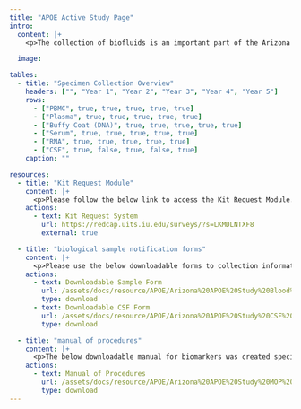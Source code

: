 ```yaml
---
title: "APOE Active Study Page"
intro:
  content: |+
    <p>The collection of biofluids is an important part of the Arizona APOE Study. The purpose of this manual is to provide study staff (PIs, study coordinators, phlebotomists) at the various study sites with instructions for collection and submission of biological samples for APOE study visits. It includes instructions for biofluid submission to NCRAD located in Indianapolis at Indiana University.</p>

  image:

tables:
  - title: "Specimen Collection Overview"
    headers: ["", "Year 1", "Year 2", "Year 3", "Year 4", "Year 5"]
    rows:
      - ["PBMC", true, true, true, true, true]
      - ["Plasma", true, true, true, true, true]
      - ["Buffy Coat (DNA)", true, true, true, true, true]
      - ["Serum", true, true, true, true, true]
      - ["RNA", true, true, true, true, true]
      - ["CSF", true, false, true, false, true]
    caption: ""

resources:
  - title: "Kit Request Module"
    content: |+
      <p>Please follow the below link to access the Kit Request Module. This link will direct you to a REDCap database where study coordinators and staff may request kits, individual supplies, and/or labels. Please allow a total of two weeks for kit requests to be compiled and delivered to your site.</p>
    actions:
      - text: Kit Request System
        url: https://redcap.uits.iu.edu/surveys/?s=LKMDLNTXF8
        external: true

  - title: "biological sample notification forms"
    content: |+
      <p>Please use the below downloadable forms to collection information on specimen patient demographics, collection, and processing. We respectfully ask that all completed forms be emailed (alzstudy@iu.edu) or faxed (317-321-2003) prior to shipment. We also ask that all shipments include a hard copy of each sample form.</p>
    actions:
      - text: Downloadable Sample Form
        url: /assets/docs/resource/APOE/Arizona%20APOE%20Study%20Blood%20Sample%20Form%203.11.21_20210408160602_871314.pdf
        type: download
      - text: Downloadable CSF Form
        url: /assets/docs/resource/APOE/Arizona%20APOE%20Study%20CSF%20Sample%20Form%203.11.21_20210408160602_871544.pdf
        type: download

  - title: "manual of procedures"
    content: |+
      <p>The below downloadable manual for biomarkers was created specifically for the study. Please feel free to explore the manuals through the hyperlinked “Table of Contents”. Questions concerning any part of the manual may be directed to NCRAD at (alzstudy@iu.edu or 800-526-2839) for further clarification.</p>
    actions:
      - text: Manual of Procedures
        url: /assets/docs/resource/APOE/Arizona%20APOE%20Study%20MOP%203.11.21_20210408160602_871095.pdf
        type: download
---
```

